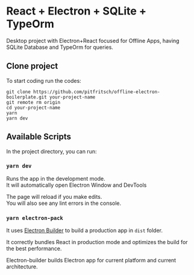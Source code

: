 # React + Electron + SQLite + TypeOrm

Desktop project with Electron+React focused for Offline Apps, having SQLite Database and TypeOrm for queries.

## Clone project

To start coding run the codes:

`git clone https://github.com/pitfritsch/offline-electron-boilerplate.git your-project-name`\
`git remote rm origin`\
`cd your-project-name`\
`yarn`\
`yarn dev`

## Available Scripts

In the project directory, you can run:

### `yarn dev`

Runs the app in the development mode. \
It will automatically open Electron Window and DevTools

The page will reload if you make edits.\
You will also see any lint errors in the console.

### `yarn electron-pack`

It uses [Electron Builder](https://www.electron.build/) to build a production app in `dist` folder.

It correctly bundles React in production mode and optimizes the build for the best performance.

Electron-builder builds Electron app for current platform and current architecture.
